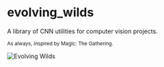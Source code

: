 # evolving_wilds
A library of CNN utilities for computer vision projects.

<sub>As always, inspired by Magic: The Gathering.</sub>

![Evolving Wilds](http://gatherer.wizards.com/Handlers/Image.ashx?multiverseid=394568&type=card)

